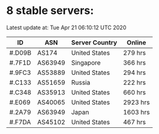 # 8 stable servers:

Latest update at: Tue Apr 21 06:10:12 UTC 2020

| ID | ASN | Server Country | Online |
| -- | --- | -------------- | ------ |
| #.D09B | AS174 | United States | 279 hrs |
| #.7F1D | AS63949 | Singapore | 366 hrs |
| #.9FC3 | AS53889 | United States | 294 hrs |
| #.C133 | AS51659 | Russia | 222 hrs |
| #.C348 | AS35913 | United States | 660 hrs |
| #.E069 | AS40065 | United States | 2923 hrs |
| #.2A79 | AS63949 | Japan | 1603 hrs |
| #.F7DA | AS45102 | United States | 467 hrs |

